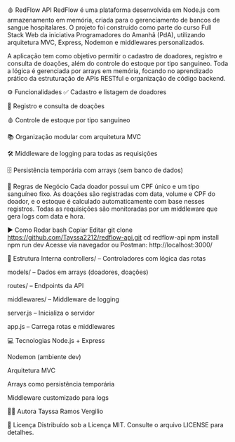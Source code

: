 🩸 RedFlow API
RedFlow é uma plataforma desenvolvida em Node.js com armazenamento em memória, criada para o gerenciamento de bancos de sangue hospitalares. O projeto foi construído como parte do curso Full Stack Web da iniciativa Programadores do Amanhã (PdA), utilizando arquitetura MVC, Express, Nodemon e middlewares personalizados.

A aplicação tem como objetivo permitir o cadastro de doadores, registro e consulta de doações, além do controle do estoque por tipo sanguíneo. Toda a lógica é gerenciada por arrays em memória, focando no aprendizado prático da estruturação de APIs RESTful e organização de código backend.

⚙️ Funcionalidades
✅ Cadastro e listagem de doadores

📝 Registro e consulta de doações

🩸 Controle de estoque por tipo sanguíneo

📚 Organização modular com arquitetura MVC

🛠️ Middleware de logging para todas as requisições

🗄️ Persistência temporária com arrays (sem banco de dados)

🧩 Regras de Negócio
Cada doador possui um CPF único e um tipo sanguíneo fixo. As doações são registradas com data, volume e CPF do doador, e o estoque é calculado automaticamente com base nesses registros. Todas as requisições são monitoradas por um middleware que gera logs com data e hora.

▶️ Como Rodar
bash
Copiar
Editar
git clone https://github.com/Tayssa2212/redflow-api.git
cd redflow-api
npm install
npm run dev
Acesse via navegador ou Postman:
http://localhost:3000/

🧱 Estrutura Interna
controllers/ – Controladores com lógica das rotas

models/ – Dados em arrays (doadores, doações)

routes/ – Endpoints da API

middlewares/ – Middleware de logging

server.js – Inicializa o servidor

app.js – Carrega rotas e middlewares

💻 Tecnologias
Node.js + Express

Nodemon (ambiente dev)

Arquitetura MVC

Arrays como persistência temporária

Middleware customizado para logs

👩‍💻 Autora
Tayssa Ramos Vergilio

📄 Licença
Distribuído sob a Licença MIT. Consulte o arquivo LICENSE para detalhes.
